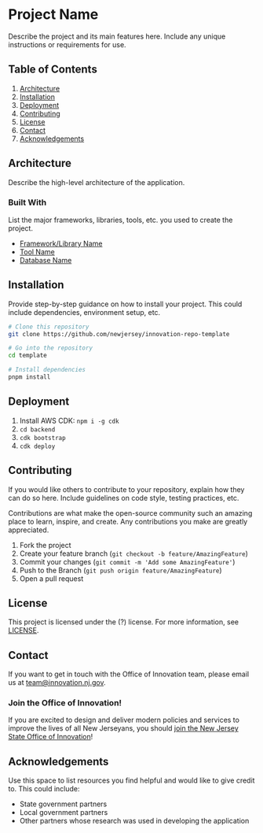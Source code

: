 # Project Name

Describe the project and its main features here. Include any unique instructions or requirements for
use.

## Table of Contents

1. [Architecture](#architecture)
1. [Installation](#installation)
1. [Deployment](#deployment)
1. [Contributing](#contributing)
1. [License](#license)
1. [Contact](#contact)
1. [Acknowledgements](#acknowledgements)

## Architecture

Describe the high-level architecture of the application.

### Built With

List the major frameworks, libraries, tools, etc. you used to create the project.

- [Framework/Library Name](link-to-framework)
- [Tool Name](link-to-tool)
- [Database Name](link-to-database)

## Installation

Provide step-by-step guidance on how to install your project. This could include dependencies,
environment setup, etc.

```bash
# Clone this repository
git clone https://github.com/newjersey/innovation-repo-template

# Go into the repository
cd template

# Install dependencies
pnpm install
```

## Deployment

1. Install AWS CDK: `npm i -g cdk`
1. `cd backend`
1. `cdk bootstrap`
1. `cdk deploy`

## Contributing

If you would like others to contribute to your repository, explain how they can do so here. Include
guidelines on code style, testing practices, etc.

Contributions are what make the open-source community such an amazing place to learn, inspire, and
create. Any contributions you make are greatly appreciated.

1. Fork the project
2. Create your feature branch (`git checkout -b feature/AmazingFeature`)
3. Commit your changes (`git commit -m 'Add some AmazingFeature'`)
4. Push to the Branch (`git push origin feature/AmazingFeature`)
5. Open a pull request

## License

This project is licensed under the (?) license. For more information, see [LICENSE](LICENSE).

## Contact

If you want to get in touch with the Office of Innovation team, please email us at
[team@innovation.nj.gov](mailto:team@innovation.nj.gov).

### Join the Office of Innovation!

If you are excited to design and deliver modern policies and services to improve the lives of all
New Jerseyans, you should
[join the New Jersey State Office of Innovation](https://innovation.nj.gov/join.html)!

## Acknowledgements

Use this space to list resources you find helpful and would like to give credit to. This could
include:

- State government partners
- Local government partners
- Other partners whose research was used in developing the application
